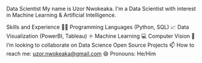 Data Scientist
My name is Uzor Nwokeaka. I'm a Data Scientist with interest in Machine Learning & Artificial Intelligence.  

Skills and Experience
👩‍💻 Programming Languages (Python, SQL)
📈 Data Visualization (PowerBI, Tableau)
⚛ Machine Learning
💻 Computer Vision
👯 I’m looking to collaborate on Data Science Open Source Projects
📫 How to reach me: uzor.nwokeaka@gmail.com
😄 Pronouns: He/Him


